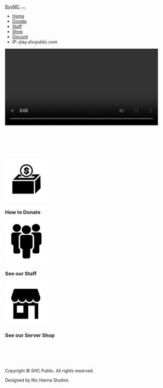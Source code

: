 <!DOCTYPE html>
<html lang="en">
  <head>
    <meta charset="utf-8">
    <meta http-equiv="X-UA-Compatible" content="IE=edge">
    <meta name="viewport" content="width=device-width, initial-scale=1">
    <title>Buy Minecraft Servers</title>
    <link href="css/bootstrap-4.3.1.css" rel="stylesheet">
	
  </head>
  <body>
    <nav class="navbar navbar-expand-lg navbar-light bg-light">
      <a class="navbar-brand" href="index.html">BuyMC</a>
      <button class="navbar-toggler" type="button" data-toggle="collapse" data-target="#navbarSupportedContent" aria-controls="navbarSupportedContent" aria-expanded="false" aria-label="Toggle navigation"> <span class="navbar-toggler-icon"></span> </button>
      <div class="collapse navbar-collapse" id="navbarSupportedContent">
        <ul class="navbar-nav mr-auto">
          <li class="nav-item active"> <a class="nav-link" href="index.html">Home </a> </li>
          <li class="nav-item"> <a class="nav-link" href="donate.html">Donate </a> </li>
		  <li class="nav-item"> <a class="nav-link" href="staff.html">Staff </a> </li>
		  <li class="nav-item"> <a class="nav-link" href="shop.html">Shop </a> </li>
		  <li class="nav-item"> <a class="nav-link" href="discord.html">Discord </a> </li>
          <!-- <li class="nav-item dropdown">
            <a class="nav-link dropdown-toggle" href="#" id="navbarDropdown" role="button" data-toggle="dropdown" aria-haspopup="true" aria-expanded="false">Server IP  </a>
            <div class="dropdown-menu" aria-labelledby="navbarDropdown">
              <a class="dropdown-item">Minecraft: play.shcpublic.com</a>
              <div class="dropdown-divider"></div>
              <a class="dropdown-item" href="https://discord.gg/75nPFgT" target="_blank">Discord: discord.gg/75nPFgT</a> 
            </div>
          </li> -->
		  <li class="nav-item nav-text">IP: play.shcpublic.com</li>
        </ul>
        <!-- <form class="form-inline my-2 my-lg-0">
          <input class="form-control mr-sm-2" type="search" placeholder="Search" aria-label="Search">
          <button class="btn btn-outline-success my-2 my-sm-0" type="submit">Search</button>
        </form> -->
      </div>
    </nav>
    <header>
		<div class="container">
 			<video width="100%" autoplay loop>
				<source src="images/banner.mp4" type="video/mp4">
			</video>
		</div>
		<br><br><br>
    </header>
    <section>
      <div class="container">
        <div class="row">
          <div class="col-lg-4 col-md-6 col-sm-12 text-center">
            <a href="donate.html"><img class="rounded-circle" alt="140x140" style="width: 140px; height: 140px;" src="images/donate.svg" data-holder-rendered="true"></a>
            <h3>How to Donate</h3>
          </div>
          <div class="col-lg-4 col-md-6 col-sm-12 text-center">
            <a href="staff.html"><img class="rounded-circle" alt="140x140" style="width: 140px; height: 140px;" src="images/staff.svg" data-holder-rendered="true"></a>
            <h3>See our Staff</h3>
          </div>
          <div class="col-lg-4 col-md-6 col-sm-12 text-center">
            <a href="shop.html"><img class="rounded-circle" alt="140x140" style="width: 140px; height: 140px;" src="images/shop.svg" data-holder-rendered="true"></a>
            <h3>See our Server Shop</h3>
          </div>
        </div>
        <br>
		 <br>
      <!-- <div class="jumbotron">
        <div class="container">
          <div class="row">
            <div class="text-center col-md-8 col-12 mx-auto">
              <p class="lead">&lt;Text here 5&gt;</p>
            </div>
          </div>
        </div> -->
		</div>
	</section>
    <footer class="text-center" id="footer">
		<br><br>
      <div class="container">
        <div class="row">
          <div class="col-12">
            <p>Copyright © SHC Public. All rights reserved.</p>
			<p>Designed by Nic Hanna Studios</p>
          </div>
        </div>
	  </div>
    </footer>
    <!-- jQuery (necessary for Bootstrap's JavaScript plugins) --> 
    <script src="js/jquery-3.3.1.min.js"></script> 
    <!-- Include all compiled plugins (below), or include individual files as needed --> 
    <script src="js/popper.min.js"></script> 
    <script src="js/bootstrap-4.3.1.js"></script>
  </body>
</html>
